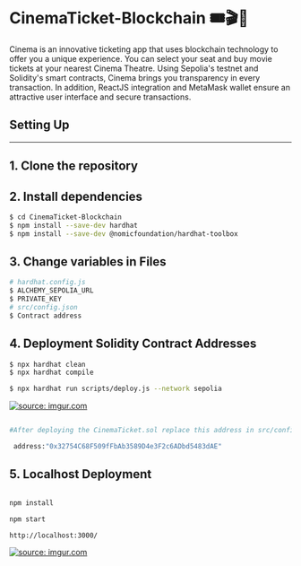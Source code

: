 # CinemaTicket-Blockchain 🎟️🎬🎥

Cinema is an innovative ticketing app that uses blockchain technology to offer you a unique experience. You can select your seat and buy movie tickets at your nearest Cinema Theatre. Using Sepolia's testnet and Solidity's smart contracts, Cinema brings you transparency in every transaction. In addition, ReactJS integration and MetaMask wallet ensure an attractive user interface and secure transactions.


## Setting Up
---
## 1. Clone the repository

## 2. Install dependencies

```bash
$ cd CinemaTicket-Blockchain
$ npm install --save-dev hardhat
$ npm install --save-dev @nomicfoundation/hardhat-toolbox
```
## 3. Change variables in Files
```bash
# hardhat.config.js
$ ALCHEMY_SEPOLIA_URL
$ PRIVATE_KEY
# src/config.json 
$ Contract address

```
## 4. Deployment Solidity Contract Addresses
```bash
$ npx hardhat clean
$ npx hardhat compile
```
``` bash
$ npx hardhat run scripts/deploy.js --network sepolia
```
<a href="https://imgur.com/5RlrIsi"><img src="https://i.imgur.com/5RlrIsi.gif" title="source: imgur.com" /></a>

``` bash

#After deploying the CinemaTicket.sol replace this address in src/config.json file with the variable:

 address:"0x32754C68F509fFbAb3589D4e3F2c6ADbd5483dAE"


```

## 5. Localhost Deployment

``` bash

npm install 

npm start

http://localhost:3000/

```
<a href="https://imgur.com/JMx4SPR"><img src="https://i.imgur.com/JMx4SPR.gif" title="source: imgur.com" /></a>
























